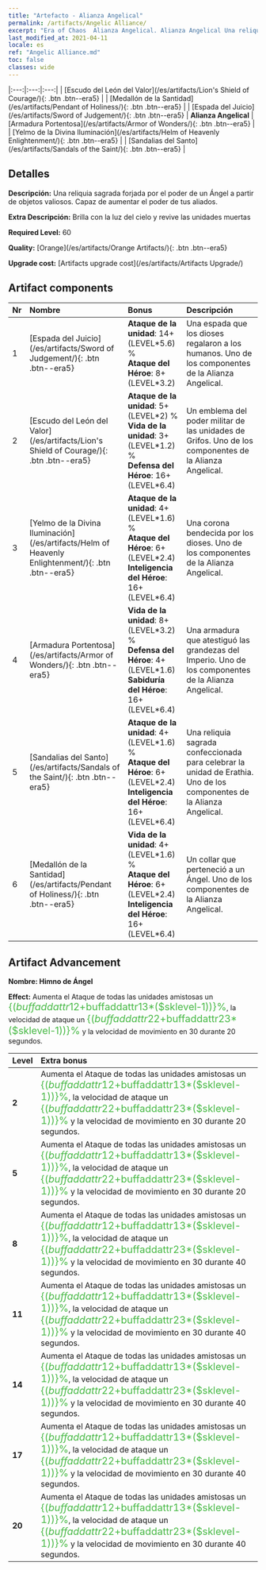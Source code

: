 ```yaml
---
title: "Artefacto - Alianza Angelical"
permalink: /artifacts/Angelic Alliance/
excerpt: "Era of Chaos  Alianza Angelical. Alianza Angelical Una reliquia sagrada forjada por el poder de un Ángel a partir de objetos valiosos. Capaz de aumentar el poder de tus aliados."
last_modified_at: 2021-04-11
locale: es
ref: "Angelic Alliance.md"
toc: false
classes: wide
---
```


  |:---:|:---:|:---:| 
  | [Escudo del León del Valor](/es/artifacts/Lion's Shield of Courage/){: .btn .btn--era5} |   | [Medallón de la Santidad](/es/artifacts/Pendant of Holiness/){: .btn .btn--era5} | 
  | [Espada del Juicio](/es/artifacts/Sword of Judgement/){: .btn .btn--era5} | **Alianza Angelical** | [Armadura Portentosa](/es/artifacts/Armor of Wonders/){: .btn .btn--era5} | 
  | [Yelmo de la Divina Iluminación](/es/artifacts/Helm of Heavenly Enlightenment/){: .btn .btn--era5} |   | [Sandalias del Santo](/es/artifacts/Sandals of the Saint/){: .btn .btn--era5} | 


## Detalles

 **Descripción:** Una reliquia sagrada forjada por el poder de un Ángel a partir de objetos valiosos. Capaz de aumentar el poder de tus aliados.

 **Extra Descripción:** Brilla con la luz del cielo y revive las unidades muertas

 **Required Level:** 60

 **Quality:** [Orange](/es/artifacts/Orange Artifacts/){: .btn .btn--era5}

 **Upgrade cost:** [Artifacts upgrade cost](/es/artifacts/Artifacts Upgrade/)



## Artifact components

  | Nr |    Nombre    |   Bonus | Descripción | 
  |:---|:-----------|:--------|:------------| 
  | 1 | [Espada del Juicio](/es/artifacts/Sword of Judgement/){: .btn .btn--era5} | **Ataque de la unidad**: 14+(LEVEL\*5.6) %<br/>**Ataque del Héroe**: 8+(LEVEL\*3.2) | Una espada que los dioses regalaron a los humanos. Uno de los componentes de la Alianza Angelical. | 
  | 2 | [Escudo del León del Valor](/es/artifacts/Lion's Shield of Courage/){: .btn .btn--era5} | **Ataque de la unidad**: 5+(LEVEL\*2) %<br/>**Vida de la unidad**: 3+(LEVEL\*1.2) %<br/>**Defensa del Héroe**: 16+(LEVEL\*6.4) | Un emblema del poder militar de las unidades de Grifos. Uno de los componentes de la Alianza Angelical. | 
  | 3 | [Yelmo de la Divina Iluminación](/es/artifacts/Helm of Heavenly Enlightenment/){: .btn .btn--era5} | **Ataque de la unidad**: 4+(LEVEL\*1.6) %<br/>**Ataque del Héroe**: 6+(LEVEL\*2.4)<br/>**Inteligencia del Héroe**: 16+(LEVEL\*6.4) | Una corona bendecida por los dioses. Uno de los componentes de la Alianza Angelical. | 
  | 4 | [Armadura Portentosa](/es/artifacts/Armor of Wonders/){: .btn .btn--era5} | **Vida de la unidad**: 8+(LEVEL\*3.2) %<br/>**Defensa del Héroe**: 4+(LEVEL\*1.6)<br/>**Sabiduría del Héroe**: 16+(LEVEL\*6.4) | Una armadura que atestiguó las grandezas del Imperio. Uno de los componentes de la Alianza Angelical. | 
  | 5 | [Sandalias del Santo](/es/artifacts/Sandals of the Saint/){: .btn .btn--era5} | **Ataque de la unidad**: 4+(LEVEL\*1.6) %<br/>**Ataque del Héroe**: 6+(LEVEL\*2.4)<br/>**Inteligencia del Héroe**: 16+(LEVEL\*6.4) | Una reliquia sagrada confeccionada para celebrar la unidad de Erathia. Uno de los componentes de la Alianza Angelical. | 
  | 6 | [Medallón de la Santidad](/es/artifacts/Pendant of Holiness/){: .btn .btn--era5} | **Vida de la unidad**: 4+(LEVEL\*1.6) %<br/>**Ataque del Héroe**: 6+(LEVEL\*2.4)<br/>**Inteligencia del Héroe**: 16+(LEVEL\*6.4) | Un collar que perteneció a un Ángel. Uno de los componentes de la Alianza Angelical. | 


## Artifact Advancement

 **Nombre: Himno de Ángel**

 **Effect:** Aumenta el Ataque de todas las unidades amistosas un <span style="color: #48b946;font-size:20px">{($buffaddattr12+$buffaddattr13*($sklevel-1))}%</span>, la velocidad de ataque un <span style="color: #48b946;font-size:20px">{($buffaddattr22+$buffaddattr23*($sklevel-1))}%</span> y la velocidad de movimiento en 30 durante 20 segundos.

  |  Level  |    Extra bonus  | 
  |:--------|:----------------| 
  | **2** | Aumenta el Ataque de todas las unidades amistosas un <span style="color: #48b946;font-size:20px">{($buffaddattr12+$buffaddattr13*($sklevel-1))}%</span>, la velocidad de ataque un <span style="color: #48b946;font-size:20px">{($buffaddattr22+$buffaddattr23*($sklevel-1))}%</span> y la velocidad de movimiento en 30 durante 20 segundos. | 
  | **5** | Aumenta el Ataque de todas las unidades amistosas un <span style="color: #48b946;font-size:20px">{($buffaddattr12+$buffaddattr13*($sklevel-1))}%</span>, la velocidad de ataque un <span style="color: #48b946;font-size:20px">{($buffaddattr22+$buffaddattr23*($sklevel-1))}%</span> y la velocidad de movimiento en 30 durante 20 segundos. | 
  | **8** | Aumenta el Ataque de todas las unidades amistosas un <span style="color: #48b946;font-size:20px">{($buffaddattr12+$buffaddattr13*($sklevel-1))}%</span>, la velocidad de ataque un <span style="color: #48b946;font-size:20px">{($buffaddattr22+$buffaddattr23*($sklevel-1))}%</span> y la velocidad de movimiento en 30 durante 40 segundos. | 
  | **11** | Aumenta el Ataque de todas las unidades amistosas un <span style="color: #48b946;font-size:20px">{($buffaddattr12+$buffaddattr13*($sklevel-1))}%</span>, la velocidad de ataque un <span style="color: #48b946;font-size:20px">{($buffaddattr22+$buffaddattr23*($sklevel-1))}%</span> y la velocidad de movimiento en 30 durante 40 segundos. | 
  | **14** | Aumenta el Ataque de todas las unidades amistosas un <span style="color: #48b946;font-size:20px">{($buffaddattr12+$buffaddattr13*($sklevel-1))}%</span>, la velocidad de ataque un <span style="color: #48b946;font-size:20px">{($buffaddattr22+$buffaddattr23*($sklevel-1))}%</span> y la velocidad de movimiento en 30 durante 40 segundos. | 
  | **17** | Aumenta el Ataque de todas las unidades amistosas un <span style="color: #48b946;font-size:20px">{($buffaddattr12+$buffaddattr13*($sklevel-1))}%</span>, la velocidad de ataque un <span style="color: #48b946;font-size:20px">{($buffaddattr22+$buffaddattr23*($sklevel-1))}%</span> y la velocidad de movimiento en 30 durante 40 segundos. | 
  | **20** | Aumenta el Ataque de todas las unidades amistosas un <span style="color: #48b946;font-size:20px">{($buffaddattr12+$buffaddattr13*($sklevel-1))}%</span>, la velocidad de ataque un <span style="color: #48b946;font-size:20px">{($buffaddattr22+$buffaddattr23*($sklevel-1))}%</span> y la velocidad de movimiento en 30 durante 40 segundos. | 
